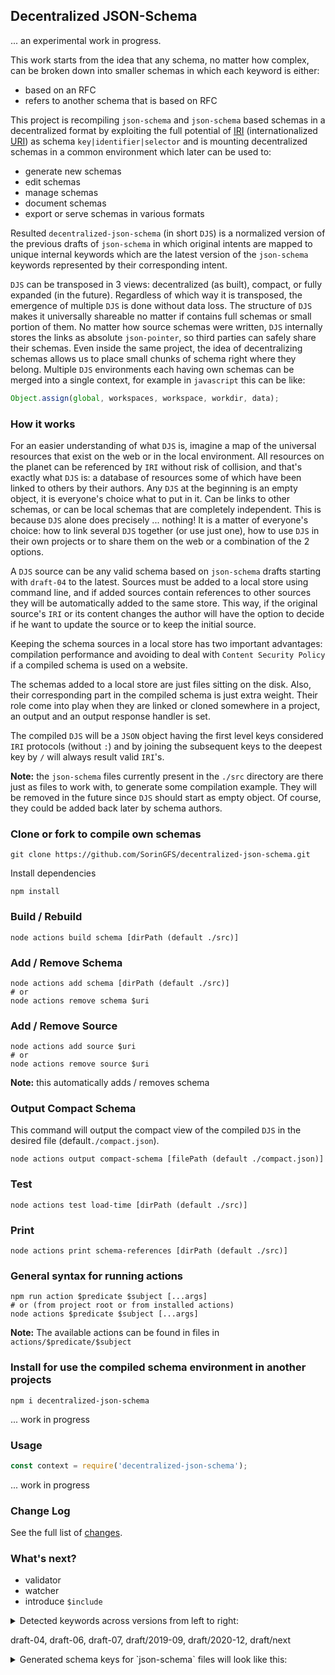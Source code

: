## Decentralized JSON-Schema

... an experimental work in progress.

This work starts from the idea that any schema, no matter how complex, can be broken down into smaller schemas in which each keyword is either:
- based on an RFC
- refers to another schema that is based on RFC

This project is recompiling `json-schema` and `json-schema` based schemas in a decentralized format by exploiting the full potential of [IRI](https://en.wikipedia.org/wiki/Internationalized_Resource_Identifier) (internationalized [URI](https://en.wikipedia.org/wiki/Uniform_Resource_Identifier)) as schema `key|identifier|selector` and is mounting decentralized schemas in a common environment which later can be used to:
- generate new schemas
- edit schemas
- manage schemas
- document schemas
- export or serve schemas in various formats

Resulted `decentralized-json-schema` (in short `DJS`) is a normalized version of the previous drafts of `json-schema` in which original intents are mapped to unique internal keywords which are the latest version of the `json-schema` keywords represented by their corresponding intent.

`DJS` can be transposed in 3 views: decentralized (as built), compact, or fully expanded (in the future). Regardless of which way it is transposed, the emergence of multiple `DJS` is done without data loss. The structure of `DJS` makes it universally shareable no matter if contains full schemas or small portion of them. No matter how source schemas were written, `DJS` internally stores the links as absolute `json-pointer`, so third parties can safely share their schemas. Even inside the same project, the idea of decentralizing schemas allows us to place small chunks of schema right where they belong. Multiple `DJS` environments each having own schemas can be merged into a single context, for example in `javascript` this can be like:

```js
Object.assign(global, workspaces, workspace, workdir, data);
```

### How it works

For an easier understanding of what `DJS` is, imagine a map of the universal resources that exist on the web or in the local environment. All resources on the planet can be referenced by `IRI` without risk of collision, and that's exactly what `DJS` is: a database of resources some of which have been linked to others by their authors. Any `DJS` at the beginning is an empty object, it is everyone's choice what to put in it. Can be links to other schemas, or can be local schemas that are completely independent. This is because `DJS` alone does precisely ... nothing! It is a matter of everyone's choice: how to link several `DJS` together (or use just one), how to use `DJS` in their own projects or to share them on the web or a combination of the 2 options.

A `DJS` source can be any valid schema based on `json-schema` drafts starting with `draft-04` to the latest. Sources must be added to a local store using command line, and if added sources contain references to other sources they will be automatically added to the same store. This way, if the original source's `IRI` or its content changes the author will have the option to decide if he want to update the source or to keep the initial source.

Keeping the schema sources in a local store has two important advantages: compilation performance and avoiding to deal with `Content Security Policy` if a compiled schema is used on a website.

The schemas added to a local store are just files sitting on the disk. Also, their corresponding part in the compiled schema is just extra weight. Their role come into play when they are linked or cloned somewhere in a project, an output and an output response handler is set.

The compiled `DJS` will be a `JSON` object having the first level keys considered `IRI` protocols (without `:`) and by joining the subsequent keys to the deepest key by `/` will always result valid `IRI`'s.

**Note:** the `json-schema` files currently present in the `./src` directory are there just as files to work with, to generate some compilation example. They will be removed in the future since `DJS` should start as empty object. Of course, they could be added back later by schema authors.

### Clone or fork to compile own schemas

```shell
git clone https://github.com/SorinGFS/decentralized-json-schema.git
```

Install dependencies
```shell
npm install
```

### Build / Rebuild

```shell
node actions build schema [dirPath (default ./src)]
```

### Add / Remove Schema

```shell
node actions add schema [dirPath (default ./src)]
# or
node actions remove schema $uri
```

### Add / Remove Source

```shell
node actions add source $uri
# or
node actions remove source $uri
```
**Note:** this automatically adds / removes schema

### Output Compact Schema

This command will output the compact view of the compiled `DJS` in the desired file (default`./compact.json`).
```shell
node actions output compact-schema [filePath (default ./compact.json)]
```

### Test

```shell
node actions test load-time [dirPath (default ./src)]
```

### Print

```shell
node actions print schema-references [dirPath (default ./src)]
```

### General syntax for running actions

```shell
npm run action $predicate $subject [...args]
# or (from project root or from installed actions)
node actions $predicate $subject [...args]
```
**Note:** The available actions can be found in files in `actions/$predicate/$subject`

### Install for use the compiled schema environment in another projects

```shell
npm i decentralized-json-schema
```
... work in progress

### Usage

```js
const context = require('decentralized-json-schema');
```
... work in progress

### Change Log

See the full list of [changes](changelog.md).

### What's next?

- validator
- watcher
- introduce `$include`

<details>
<summary>
Detected keywords across versions from left to right:

draft-04, draft-06, draft-07, draft/2019-09, draft/2020-12, draft/next
</summary>

```shell
= = = 1 1 1 $anchor
= = 1 1 1 1 $comment
= = = = 1 1 $dynamicAnchor
= = = = 1 1 $dynamicRef
= 1 1 1 1 1 $id
= = = 1 1 1 $recursiveAnchor
= = = 1 1 1 $recursiveRef
= 1 1 1 1 1 $ref
1 1 1 1 1 1 $schema
= = = 1 1 1 $vocabulary
1 1 1 1 = = additionalItems
1 1 1 1 1 1 additionalProperties
1 1 1 1 1 1 allOf
1 1 1 1 1 1 anyOf
= 1 = = = = const
= 1 1 1 1 1 contains
= = 1 1 1 1 contentEncoding
= = 1 1 1 1 contentMediaType
= = = 1 1 1 contentSchema
1 1 1 1 1 1 default
1 1 1 1 1 1 dependencies
= = = 1 1 1 dependentRequired
= = = 1 1 1 dependentSchemas
= = = 1 1 1 deprecated
1 1 1 1 1 1 description
= = 1 1 1 1 else
1 1 1 1 1 1 enum
= 1 1 1 1 1 examples
1 1 1 1 1 1 exclusiveMaximum
1 1 1 1 1 1 exclusiveMinimum
1 1 1 1 1 1 format
1 = = = = = id
= = 1 1 1 1 if
1 1 1 1 1 1 items
= = = 1 1 1 maxContains
1 1 1 1 1 1 maxItems
1 1 1 1 1 1 maxLength
1 1 1 1 1 1 maxProperties
1 1 1 1 1 1 maximum
= = = 1 1 1 minContains
1 1 1 1 1 1 minItems
1 1 1 1 1 1 minLength
1 1 1 1 1 1 minProperties
1 1 1 1 1 1 minimum
1 1 1 1 1 1 multipleOf
1 1 1 1 1 1 not
1 1 1 1 1 1 oneOf
1 1 1 1 1 1 pattern
1 1 1 1 1 1 patternProperties
= = = = 1 1 prefixItems
1 1 1 1 1 1 properties
= = = = = 1 propertyDependencies
= 1 1 1 1 1 propertyNames
= = 1 1 1 1 readOnly
1 1 1 1 1 1 required
= = 1 1 1 1 then
1 1 1 1 1 1 title
1 1 1 1 1 1 type
= = = 1 1 1 unevaluatedItems
= = = 1 1 1 unevaluatedProperties
1 1 1 1 1 1 uniqueItems
= = 1 1 1 1 writeOnly
============================================
all keywords count: 62

======= checking invalid references =======
[]
============================================
invalid references count: 0
```

</details>


<details>
<summary>
Generated schema keys for `json-schema` files will look like this:
</summary>

```shell
http://json-schema.org/draft-04/schema
http://json-schema.org/draft-04/schema/#/definitions/positiveInteger
http://json-schema.org/draft-04/schema/#/definitions/positiveIntegerDefault0
http://json-schema.org/draft-04/schema/#/definitions/schemaArray
http://json-schema.org/draft-04/schema/#/definitions/simpleTypes
http://json-schema.org/draft-04/schema/#/definitions/stringArray
http://json-schema.org/draft-06/schema
http://json-schema.org/draft-06/schema/#/definitions/nonNegativeInteger
http://json-schema.org/draft-06/schema/#/definitions/nonNegativeIntegerDefault0
http://json-schema.org/draft-06/schema/#/definitions/schemaArray
http://json-schema.org/draft-06/schema/#/definitions/simpleTypes
http://json-schema.org/draft-06/schema/#/definitions/stringArray
http://json-schema.org/draft-07/schema
http://json-schema.org/draft-07/schema/#/definitions/nonNegativeInteger
http://json-schema.org/draft-07/schema/#/definitions/nonNegativeIntegerDefault0
http://json-schema.org/draft-07/schema/#/definitions/schemaArray
http://json-schema.org/draft-07/schema/#/definitions/simpleTypes
http://json-schema.org/draft-07/schema/#/definitions/stringArray
https://json-schema.org/draft/2019-09/meta/applicator
https://json-schema.org/draft/2019-09/meta/applicator/#/$defs/schemaArray
https://json-schema.org/draft/2019-09/meta/applicator/#/_
https://json-schema.org/draft/2019-09/meta/content
https://json-schema.org/draft/2019-09/meta/content/#/_
https://json-schema.org/draft/2019-09/meta/core
https://json-schema.org/draft/2019-09/meta/core/#/_
https://json-schema.org/draft/2019-09/meta/format
https://json-schema.org/draft/2019-09/meta/format/#/_
https://json-schema.org/draft/2019-09/meta/meta-data
https://json-schema.org/draft/2019-09/meta/meta-data/#/_
https://json-schema.org/draft/2019-09/meta/validation
https://json-schema.org/draft/2019-09/meta/validation/#/$defs/nonNegativeInteger
https://json-schema.org/draft/2019-09/meta/validation/#/$defs/nonNegativeIntegerDefault0
https://json-schema.org/draft/2019-09/meta/validation/#/$defs/simpleTypes
https://json-schema.org/draft/2019-09/meta/validation/#/$defs/stringArray
https://json-schema.org/draft/2019-09/meta/validation/#/_
https://json-schema.org/draft/2019-09/schema
https://json-schema.org/draft/2019-09/schema/#/_
https://json-schema.org/draft/2020-12/meta/applicator
https://json-schema.org/draft/2020-12/meta/applicator/#/$defs/schemaArray
https://json-schema.org/draft/2020-12/meta/applicator/#/_meta
https://json-schema.org/draft/2020-12/meta/content
https://json-schema.org/draft/2020-12/meta/content/#/_meta
https://json-schema.org/draft/2020-12/meta/core
https://json-schema.org/draft/2020-12/meta/core/#/$defs/anchorString
https://json-schema.org/draft/2020-12/meta/core/#/$defs/uriReferenceString
https://json-schema.org/draft/2020-12/meta/core/#/$defs/uriString
https://json-schema.org/draft/2020-12/meta/core/#/_meta
https://json-schema.org/draft/2020-12/meta/format-annotation
https://json-schema.org/draft/2020-12/meta/format-annotation/#/_meta
https://json-schema.org/draft/2020-12/meta/format-assertion
https://json-schema.org/draft/2020-12/meta/format-assertion/#/_meta
https://json-schema.org/draft/2020-12/meta/meta-data
https://json-schema.org/draft/2020-12/meta/meta-data/#/_meta
https://json-schema.org/draft/2020-12/meta/unevaluated
https://json-schema.org/draft/2020-12/meta/unevaluated/#/_meta
https://json-schema.org/draft/2020-12/meta/validation
https://json-schema.org/draft/2020-12/meta/validation/#/$defs/nonNegativeInteger
https://json-schema.org/draft/2020-12/meta/validation/#/$defs/nonNegativeIntegerDefault0
https://json-schema.org/draft/2020-12/meta/validation/#/$defs/simpleTypes
https://json-schema.org/draft/2020-12/meta/validation/#/$defs/stringArray
https://json-schema.org/draft/2020-12/meta/validation/#/_meta
https://json-schema.org/draft/2020-12/schema
https://json-schema.org/draft/2020-12/schema/#/_meta
https://json-schema.org/draft/next/meta/applicator
https://json-schema.org/draft/next/meta/applicator/#/$defs/nonNegativeInteger
https://json-schema.org/draft/next/meta/applicator/#/$defs/schemaArray
https://json-schema.org/draft/next/meta/applicator/#/_meta
https://json-schema.org/draft/next/meta/content
https://json-schema.org/draft/next/meta/content/#/_meta
https://json-schema.org/draft/next/meta/core
https://json-schema.org/draft/next/meta/core/#/$defs/anchorString
https://json-schema.org/draft/next/meta/core/#/$defs/iriReferenceString
https://json-schema.org/draft/next/meta/core/#/$defs/iriString
https://json-schema.org/draft/next/meta/core/#/_meta
https://json-schema.org/draft/next/meta/format-annotation
https://json-schema.org/draft/next/meta/format-annotation/#/_meta
https://json-schema.org/draft/next/meta/format-assertion
https://json-schema.org/draft/next/meta/format-assertion/#/_meta
https://json-schema.org/draft/next/meta/meta-data
https://json-schema.org/draft/next/meta/meta-data/#/_meta
https://json-schema.org/draft/next/meta/unevaluated
https://json-schema.org/draft/next/meta/unevaluated/#/_meta
https://json-schema.org/draft/next/meta/validation
https://json-schema.org/draft/next/meta/validation/#/$defs/nonNegativeInteger
https://json-schema.org/draft/next/meta/validation/#/$defs/nonNegativeIntegerDefault0
https://json-schema.org/draft/next/meta/validation/#/$defs/simpleTypes
https://json-schema.org/draft/next/meta/validation/#/$defs/stringArray
https://json-schema.org/draft/next/meta/validation/#/_meta
https://json-schema.org/draft/next/output/schema
https://json-schema.org/draft/next/output/schema/#/$defs/flag
https://json-schema.org/draft/next/output/schema/#/$defs/hierarchical
https://json-schema.org/draft/next/output/schema/#/$defs/list
https://json-schema.org/draft/next/output/schema/#/$defs/outputUnit
https://json-schema.org/draft/next/output/schema/#/$defs/outputUnitArray
https://json-schema.org/draft/next/schema
https://json-schema.org/draft/next/schema/#/_meta
```

</details>